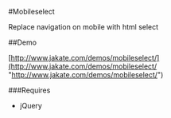 #Mobileselect

Replace navigation on mobile with html select

##Demo

[http://www.jakate.com/demos/mobileselect/](http://www.jakate.com/demos/mobileselect/ "http://www.jakate.com/demos/mobileselect/")

###Requires
- jQuery
